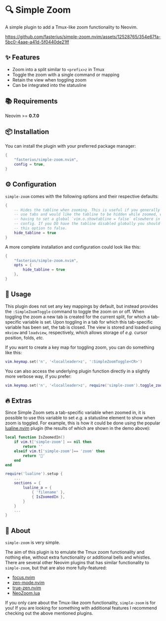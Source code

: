 # 🔍 Simple Zoom

A simple plugin to add a Tmux-like zoom functionality to Neovim.

https://github.com/fasterius/simple-zoom.nvim/assets/12528765/354e67fa-5bc0-4aae-a41d-5f0440de21ff

## ✨ Features

 - Zoom into a split similar to `<prefix>z` in Tmux
 - Toggle the zoom with a single command or mapping
 - Retain the view when toggling zoom
 - Can be integrated into the statusline

## 📚 Requirements

Neovim >= **0.7.0**

## 📦 Installation

You can install the plugin with your preferred package manager:

```lua
{
    "fasterius/simple-zoom.nvim",
    config = true,
}
```

## ⚙️ Configuration

`simple-zoom` comes with the following options and their respective defaults:

```lua
{
    -- Hides the tabline when zooming. This is useful if you generally don't
    -- use tabs and would like the tabline to be hidden while zoomed, while not
    -- having to set a global `vim.o.showtabline = false` elsewhere in your
    -- config. If you DO have the tabline disabled globally you should also set
    -- this option to false.
    hide_tabline = true
}
```

A more complete installation and configuration could look like this:

```lua
{
    "fasterius/simple-zoom.nvim",
    opts = {
        hide_tabline = true
    },
}
```

## 🚀 Usage

This plugin does not set any key mappings by default, but instead provides the
`:SimpleZoomToggle` command to toggle the zoom on or off. When toggling the zoom
a new tab is created for the current split, for which a tab-specific variable is
set. Upon toggling in a tab for which this tab-specific variable has been set,
the tab is closed. The view is stored and loaded using `mkview` and `loadview`,
respectively, which allows storage of _e.g._ cursor position, folds, _etc._

If you want to create a key map for toggling zoom, you can do something like
this:

```lua
vim.keymap.set('n', '<localleader>z', ':SimpleZoomToggle<CR>')
```

You can also access the underlying plugin function directly in a slightly more
verbose way, if you prefer:

```lua
vim.keymap.set('n', '<localleader>z', require('simple-zoom').toggle_zoom)
```

## 🔥 Extras

Since Simple Zoom sets a tab-specific variable when zoomed in, it is possible to
use this variable to set _e.g._ a statusline element to show when zoom is
toggled. For example, this is how it could be done using the popular
[lualine.nvim](https://github.com/nvim-lualine/lualine.nvim) plugin (the results
of which are shown in the demo above):

```lua
local function IsZoomedIn()
    if vim.t['simple-zoom'] == nil then
        return ''
    elseif vim.t['simple-zoom']== 'zoom' then
        return '󰍉'
    end
end

require('lualine').setup {
    ...
    sections = {
        lualine_a = {
            { 'filename' },
            { IsZoomedIn },
        }
    }
    ...
}
```

## 📕 About

`simple-zoom` is very simple.

The aim of this plugin is to emulate the Tmux zoom functionality and nothing
else, without extra functionality or additional bells and whistles. There are
several other Neovim plugins that has similar functionality to `simple-zoom`,
but that are also more fully-featured:

 - [focus.nvim](https://github.com/nvim-focus/focus.nvim)
 - [zen-mode.nvim](https://github.com/folke/zen-mode.nvim)
 - [true-zen.nvim](https://github.com/pocco81/true-zen.nvim)
 - [NeoZoom.lua](https://github.com/nyngwang/NeoZoom.lua/tree/main)

If you only care about the Tmux-like zoom functionality, `simple-zoom` is for
you! If you are looking for something with additional features I recommend
checking out the above mentioned plugins.
